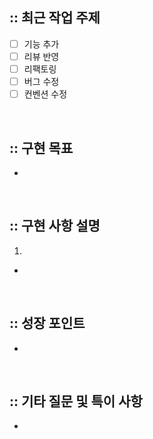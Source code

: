 ## :: 최근 작업 주제

- [ ] 기능 추가
- [ ] 리뷰 반영
- [ ] 리팩토링
- [ ] 버그 수정
- [ ] 컨벤션 수정

<br />

## :: 구현 목표

-

<br />

## :: 구현 사항 설명

1.

-

<br />

## :: 성장 포인트

-

<br />

## :: 기타 질문 및 특이 사항

-
